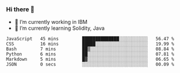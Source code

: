 ### Hi there 👋

<!--
**mathcodeman/mathcodeman** is a ✨ _special_ ✨ repository because its `README.md` (this file) appears on your GitHub profile.

Here are some ideas to get you started:

- 🔭 I’m currently working on ...
- 🌱 I’m currently learning ...
- 👯 I’m looking to collaborate on ...
- 🤔 I’m looking for help with ...
- 💬 Ask me about ...
- 📫 How to reach me: ...
- 😄 Pronouns: ...
- ⚡ Fun fact: ...
-->

- 🔭 I’m currently working in IBM
- 🌱 I’m currently learning Solidity, Java

<!--START_SECTION:waka-->

```text
JavaScript   45 mins         ██████████████░░░░░░░░░░░   56.47 %
CSS          16 mins         █████░░░░░░░░░░░░░░░░░░░░   19.99 %
Bash         7 mins          ██▒░░░░░░░░░░░░░░░░░░░░░░   08.84 %
Python       6 mins          ██░░░░░░░░░░░░░░░░░░░░░░░   07.81 %
Markdown     5 mins          █▓░░░░░░░░░░░░░░░░░░░░░░░   06.65 %
JSON         0 secs          ░░░░░░░░░░░░░░░░░░░░░░░░░   00.09 %
```

<!--END_SECTION:waka-->
